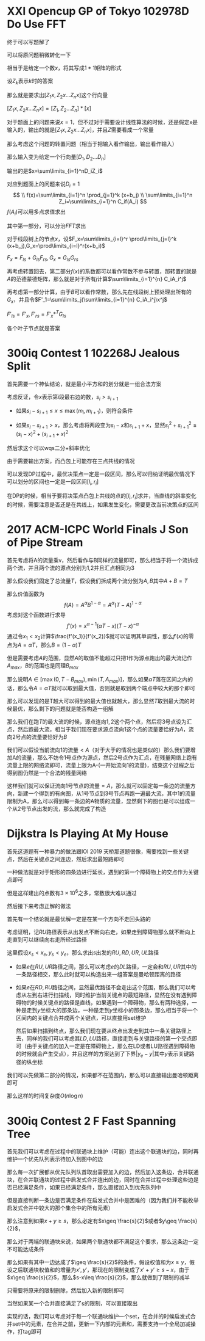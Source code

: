 # XXI Opencup GP of Tokyo 102978D Do Use FFT

终于可以写题解了

可以将原问题稍微转化一下

相当于是给定一个数$x$，将其写成$1*1$矩阵的形式

设$Z_k$表示$k$时的答案

那么就是要求出$[Z_1x,Z_2x...Z_nx]$这个行向量

$[Z_1x,Z_2x...Z_nx]=[Z_1,Z_2...Z_n]*[x]$

对于题面上的问题来说$x=1$，但不过对于需要设计线性算法的时候，还是假定x是输入的，输出的就是$[Z_1x,Z_2x...Z_nx]$，并且$Z$需要看成一个常量

那么考虑这个问题的转置问题（相当于把输入看作输出，输出看作输入）

那么输入变为给定一个行向量$[D_1,D_2...D_n]$

输出的是$x=\sum\limits_{i=1}^nD_iZ_i$

对应到题面上的问题来说$D_i=1$
$$
\\ f(x)=\sum\limits_{i=1}^n \prod_{j=1}^k (x+b_j)
\\ \sum\limits_{i=1}^n Z_i=\sum\limits_{i=1}^n C_if(A_i)
$$
$f(A_i)$可以用多点求值求出

其中第一部分，可以分治$FFT$求出

对于线段树上的节点$x$，设$F_x=\sum\limits_{i=l}^r \prod\limits_{j=l}^k (x+b_j),G_x=\prod\limits_{i=l}^r(x+b_i)$

$F_x=F_{ls}+G_{ls}F_{rs},G_x=G_{ls}G_{rs}$

再考虑转置回去，第二部分$f(x)$的系数都可以看作常数不参与转置，那转置的就是$A$的范德蒙德矩阵，那么就是对于所有$j$计算$\sum\limits_{i=1}^{n} C_iA_i^j$

再考虑第一部分计算，由于$B$可以看作常数，那么先在线段树上预处理出所有的$G_x$，并且令$F'_1=\sum\limits_j(\sum\limits_{i=1}^{n} C_iA_i^j)x^j$

$F'_{ls}=F'_x,F'_{rs}=F'_x*^TG_{ls}$

各个叶子节点就是答案

# 300iq Contest 1 102268J Jealous Split

首先需要一个神仙结论，就是最小平方和的划分就是一组合法方案

考虑反证，令$x$表示第$i$段最右边的数，$s_i>s_{i+1}$

- 如果$s_i-s_{i+1}\leq x\leq \max(m_i,m_{i+1})$，则符合条件

- 如果$s_i-s_{i+1}>x$，那么考虑将两段变为$s_i-x$和$s_{i+1}+x$，显然$s_i^2+s_{i+1}^2\geq (s_i-x)^2+(s_{i+1}+x)^2$

然后求这个可以wqs二分+斜率优化

由于需要输出方案，而凸包上可能存在三点共线的情况

可以发现DP过程中，最优决策点一定是一段区间，那么可以归纳证明最优情况下可以划分的区间也一定是一段区间$[l_i,r_i]$

在DP的时候，相当于要将决策点凸包上共线的点的$[l_i,r_i]$求并，当直线的斜率变化的时候，需要注意是否还是在共线上，如果发生变化，需要更改当前决策点的区间

# 2017 ACM-ICPC World Finals J Son of Pipe Stream

首先考虑将A的流量乘v，然后看作与B同样的流量即可，那么相当于将一个流拆成两个流，并且两个流的源点分别为1,2并且汇点相同为3

那么假设我们固定了总流量$T$，假设我们拆成两个流分别为$A,B$其中$A+B=T$

那么价值函数为
$$
f(A)=A^\alpha B^{1-\alpha}=A^\alpha(T-A)^{1-\alpha}
$$
考虑对这个函数进行求导
$$
f'(x)=x^{\alpha -1}(\alpha T-x)(T-x)^{-\alpha}
$$
通过令$x_1<x_2$计算$\frac{f'(x_1)}{f'(x_2)}$就可以证明其单调性，那么$f'(x)$的零点为$A=\alpha T$，那么$B=(1-\alpha )T$

但是需要考虑$A$的范围，显然$A$的取值不能超过只把1作为源点跑出的最大流记作$A_{max}$，$B$的范围也是同理$B_{max}$

那么说明$A\in[\max(0,T-B_{max}),\min(T,A_{max})]$，那么如果$\alpha T$落在区间之内的话，那么令$A=\alpha T$就可以取到最大值，否则就是取到两个端点中较大的那个即可

那么可以发现的是T越大可以得到的最大值也就越大，那么显然$T$取到最大流的时候最优，那么剩下的问题就是能否构造一组解

那么我们在跑$T$的最大流的时候，源点连向$1,2$这个两个点，然后将3号点设为汇点，然后跑最大流，相当于我们现在要求源点流向1这个点的流量要恰好为$A$，流向2号点的流量要恰好为$B$

我们可以假设当前流向1的流量$<A$（对于大于的情况也是类似的）那么我们要增加A的流量，那么不妨令1号点作为源点，然后2号点作为汇点，在残量网络上跑有流量上限的网络流即可，流量上限为A-(一开始流向1的流量)，结束这个过程之后得到图仍然是一个合法的残量网络

这样我们就可以保证流向1号节点的流量$=A$，那么就可以固定每一条边的流量方向，新建一个得到的有向图，从1号节点到3号节点再跑一遍最大流，其中1的流量限制为A，那么可以得到每一条边的A物质的流量，显然剩下的图也是可以组成一个从2号节点出发的流，那么就完成了构造

# Dijkstra Is Playing At My House

首先这道题有一种暴力的做法跟IOI 2019 天桥那道题很像，需要找到一些关键点，然后在关键点之间连边，然后求出最短路即可

一种做法就是对于矩形的四条边进行延长，遇到的第一个障碍物上的交点作为关键点即可

但是这样建出的点数有$3\times 10^6$之多，常数很大难以通过

然后接下来考虑正解的做法

首先有一个结论就是最优解一定是在某一个方向不走回头路的

考虑证明，记$RU$路径表示从出发点不断向右走，如果走到障碍物那么就不断向上走直到可以继续向右走所经过路径

这里假设$x_s<x_e,y_s<y_e$，那么求出$s$出发的$RU,RD,UR,UL$路径

- 如果$e$在$RU,UR$路径之间，那么可以考虑$e$的$DL$路径，一定会和$RU,UR$其中的一条路径相交，那么此时就可以构造出来一组答案是曼哈顿距离的路径

- 如果$e$在$RD,RU$路径之间，显然最优路径不会走出这个范围，那么我们可以考虑从左到右进行扫描线，同时维护当前关键点的最短路径，显然在没有遇到障碍物的时候关键点的路径是直线，如果遇到一个障碍物，那么有两种选择，一种是走到$y$坐标大的那条边，一种是走到$y$坐标小的那条边，那么相当于将一个区间内的关键点合并成两个关键点，可以直接用set维护

  然后如果扫描到终点，那么我们现在要从终点出发走到其中一条关键路径上去，同样的我们可以考虑其$LD,LU$路径，直接走到与关键路径的第一个交点即可（由于关键点的加入一定是在障碍物上，那么在LD或者LU路径遇到障碍物的时候就会产生交点），并且这样的方案达到了下界$|y_e-y|$其中$y$表示关键路径的纵坐标

我们可以先做第二部分的情况，如果都不在范围内，那么可以直接输出曼哈顿距离即可

那么这样的时间复杂度$O(n\log n)$

# 300iq Contest 2 F Fast Spanning Tree

首先我们可以考虑在过程中的联通块上维护（可能）连出这个联通块的边，同时再维护一个优先队列表示待加入到图中的边

那么每一次扩展都从优先队列队首取出需要加入的边，然后加入这条边，合并联通块，在合并联通块的过程中启发式合并连出的边，同时在合并过程中处理这些边是否已经满足条件，如果已经满足条件，那么直接加入到优先队列中

但是直接判断一条边是否满足条件在启发式合并中是困难的（因为我们并不能枚举启发式合并中较大的那个集合中的所有元素）

那么注意到如果$x+y\geq s$，那么必定有$x\geq \frac{s}{2}$或者$y\geq \frac{s}{2}$，

那么对于两端的联通块来说，如果两个联通块都不满足这个要求，那么这条边一定不可能达成条件

那么如果有其中一边达成了$\geq \frac{s}{2}$的条件，假设权值和为$x\geq y$，假设之后联通块权值和的增量为$x',y'$，那现在的限制变成了$x'+y'\geq s-x$，由于$x\geq \frac{s}{2}$，那么$s-x\leq \frac{s}{2}$，那么就做到了限制的减半

只需要将原来的限制删除，然后加入新的限制即可

当然如果某一个合并直接满足了s的限制，可以直接取出

实现的话，我们可以考虑对于每一个联通块维护一个set，在合并的时候启发式合并set中的元素，在合并之前，更新一下内部的元素和，需要支持一个全局加减操作，打tag即可
